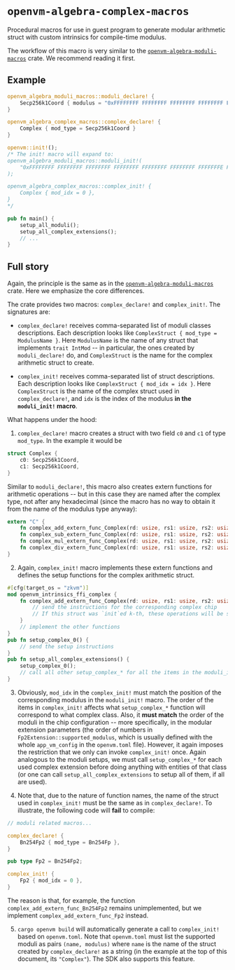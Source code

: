 # `openvm-algebra-complex-macros`

Procedural macros for use in guest program to generate modular arithmetic struct with custom intrinsics for compile-time modulus.

The workflow of this macro is very similar to the [`openvm-algebra-moduli-macros`](../moduli-macros/README.md) crate. We recommend reading it first.

## Example

```rust
openvm_algebra_moduli_macros::moduli_declare! {
    Secp256k1Coord { modulus = "0xFFFFFFFF FFFFFFFF FFFFFFFF FFFFFFFF FFFFFFFF FFFFFFFF FFFFFFFE FFFFFC2F" }
}

openvm_algebra_complex_macros::complex_declare! {
    Complex { mod_type = Secp256k1Coord }
}

openvm::init!();
/* The init! macro will expand to:
openvm_algebra_moduli_macros::moduli_init!(
    "0xFFFFFFFF FFFFFFFF FFFFFFFF FFFFFFFF FFFFFFFF FFFFFFFF FFFFFFFE FFFFFC2F"
);

openvm_algebra_complex_macros::complex_init! {
    Complex { mod_idx = 0 },
}
*/

pub fn main() {
    setup_all_moduli();
    setup_all_complex_extensions();
    // ...
}
```

## Full story

Again, the principle is the same as in the [`openvm-algebra-moduli-macros`](../moduli-macros/README.md) crate. Here we emphasize the core differences.

The crate provides two macros: `complex_declare!` and `complex_init!`. The signatures are:

- `complex_declare!` receives comma-separated list of moduli classes descriptions. Each description looks like `ComplexStruct { mod_type = ModulusName }`. Here `ModulusName` is the name of any struct that implements `trait IntMod` -- in particular, the ones created by `moduli_declare!` do, and `ComplexStruct` is the name for the complex arithmetic struct to create.

- `complex_init!` receives comma-separated list of struct descriptions. Each description looks like `ComplexStruct { mod_idx = idx }`. Here `ComplexStruct` is the name of the complex struct used in `complex_declare!`, and `idx` is the index of the modulus **in the `moduli_init!` macro**.

What happens under the hood:

1. `complex_declare!` macro creates a struct with two field `c0` and `c1` of type `mod_type`. In the example it would be

```rust
struct Complex {
    c0: Secp256k1Coord,
    c1: Secp256k1Coord,
}
```

Similar to `moduli_declare!`, this macro also creates extern functions for arithmetic operations -- but in this case they are named after the complex type, not after any hexadecimal (since the macro has no way to obtain it from the name of the modulus type anyway):

```rust
extern "C" {
    fn complex_add_extern_func_Complex(rd: usize, rs1: usize, rs2: usize);
    fn complex_sub_extern_func_Complex(rd: usize, rs1: usize, rs2: usize);
    fn complex_mul_extern_func_Complex(rd: usize, rs1: usize, rs2: usize);
    fn complex_div_extern_func_Complex(rd: usize, rs1: usize, rs2: usize);
}
```

2. Again, `complex_init!` macro implements these extern functions and defines the setup functions for the complex arithmetic struct.

```rust
#[cfg(target_os = "zkvm")]
mod openvm_intrinsics_ffi_complex {
    fn complex_add_extern_func_Complex(rd: usize, rs1: usize, rs2: usize) {
        // send the instructions for the corresponding complex chip
        // If this struct was `init`ed k-th, these operations will be sent to the k-th complex chip
    }
    // implement the other functions
}
pub fn setup_complex_0() {
    // send the setup instructions
}
pub fn setup_all_complex_extensions() {
    setup_complex_0();
    // call all other setup_complex_* for all the items in the moduli_init! macro
}
```

3. Obviously, `mod_idx` in the `complex_init!` must match the position of the corresponding modulus in the `moduli_init!` macro. The order of the items in `complex_init!` affects what `setup_complex_*` function will correspond to what complex class. Also, it **must match** the order of the moduli in the chip configuration -- more specifically, in the modular extension parameters (the order of numbers in `Fp2Extension::supported_modulus`, which is usually defined with the whole `app_vm_config` in the `openvm.toml` file). However, it again imposes the restriction that we only can invoke `complex_init!` once. Again analogous to the moduli setups, we must call `setup_complex_*` for each used complex extension before doing anything with entities of that class (or one can call `setup_all_complex_extensions` to setup all of them, if all are used).

4. Note that, due to the nature of function names, the name of the struct used in `complex_init!` must be the same as in `complex_declare!`. To illustrate, the following code will **fail** to compile:

```rust
// moduli related macros...

complex_declare! {
    Bn254Fp2 { mod_type = Bn254Fp },
}

pub type Fp2 = Bn254Fp2;

complex_init! {
    Fp2 { mod_idx = 0 },
}
```

The reason is that, for example, the function `complex_add_extern_func_Bn254Fp2` remains unimplemented, but we implement `complex_add_extern_func_Fp2` instead.

5. `cargo openvm build` will automatically generate a call to `complex_init!` based on `openvm.toml`.
Note that `openvm.toml` must list the supported moduli as pairs `(name, modulus)` where `name` is the name of the struct created by `complex_declare!` as a string (in the example at the top of this document, its `"Complex"`).
The SDK also supports this feature.